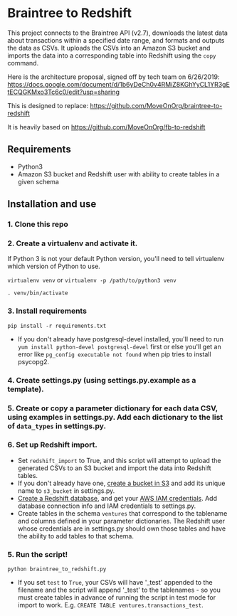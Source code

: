 # Braintree to Redshift

This project connects to the Braintree API (v2.7), downloads the latest data about transactions within a specified date range, and formats and outputs the data as CSVs. It uploads the CSVs into an Amazon S3 bucket and imports the data into a corresponding table into Redshift using the `copy` command.

Here is the architecture proposal, signed off by tech team on 6/26/2019: https://docs.google.com/document/d/1b6yDeCh0v4RMiZ8KGhYyCL1YR3gEtECQGKMxo3Tc6c0/edit?usp=sharing

This is designed to replace: https://github.com/MoveOnOrg/braintree-to-redshift

It is heavily based on https://github.com/MoveOnOrg/fb-to-redshift

## Requirements

* Python3
* Amazon S3 bucket and Redshift user with ability to create tables in a given schema

## Installation and use

### 1. Clone this repo
### 2. Create a virtualenv and activate it.

If Python 3 is not your default Python version, you'll need to tell virtualenv which version of Python to use.

  `virtualenv venv` or `virtualenv -p /path/to/python3 venv`

  `. venv/bin/activate`

### 3. Install requirements

  `pip install -r requirements.txt`

  * If you don't already have postgresql-devel installed, you'll need to run `yum install python-devel postgresql-devel` first or else you'll get an error like `pg_config executable not found` when pip tries to install psycopg2.

### 4. Create settings.py (using settings.py.example as a template).

### 5. Create or copy a parameter dictionary for each data CSV, using examples in settings.py. Add each dictionary to the list of `data_types` in settings.py.

### 6. Set up Redshift import.
  * Set `redshift_import` to True, and this script will attempt to upload the generated CSVs to an S3 bucket and import the data into Redshift tables.
  * If you don't already have one, [create a bucket in S3](http://docs.aws.amazon.com/gettingstarted/latest/swh/getting-started-create-bucket.html) and add its unique name to `s3_bucket` in settings.py.
  * [Create a Redshift database](http://docs.aws.amazon.com/redshift/latest/dg/t_creating_database.html), and get your [AWS IAM credentials](https://aws.amazon.com/iam/). Add database connection info and IAM credentials to settings.py.
  * Create tables in the schema `ventures` that correspond to the tablename and columns defined in your parameter dictionaries. The Redshift user whose credentials are in settings.py should own those tables and have the ability to add tables to that schema.

### 5. Run the script!

  `python braintree_to_redshift.py`

  * If you set `test` to `True`, your CSVs will have '_test' appended to the filename and the script will append '_test' to the tablenames - so you must create tables in advance of running the script in test mode for import to work. E.g. `CREATE TABLE ventures.transactions_test`.
